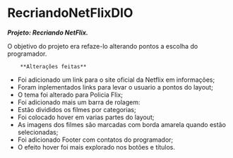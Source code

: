 # RecriandoNetFlixDIO

_**Projeto: Recriando NetFlix.**_ 

O objetivo do projeto era refaze-lo alterando pontos a escolha do programador. 

		**Alterações feitas** 

- Foi adicionado um link para o site oficial da Netflix em informações; 
- Foram inplementados links para levar o usuario a pontos do layout;
- O tema foi alterado para Policia Flix;
- Foi adicionado mais um barra de rolagem:
- Estão divididos os filmes por categorias;
- Foi colocado hover em varias partes do layout;
- As imagens dos filmes são marcadas com borda amarela quando estão selecionadas;
- Foi adicionado Footer com contatos do programador; 
- O efeito hover foi mais explorado nos botões e títulos.

